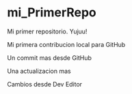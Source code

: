 # mi_PrimerRepo

Mi primer repositorio. Yujuu!

Mi primera contribucion local para GitHub

Un commit mas desde GitHub

Una actualizacion mas

Cambios desde Dev Editor

